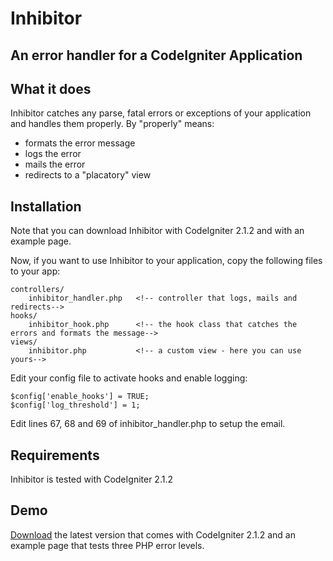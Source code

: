 # Inhibitor

## An error handler for a CodeIgniter Application

## What it does

Inhibitor catches any parse, fatal errors or exceptions of your application and handles them properly.
By "properly" means:

 - formats the error message
 - logs the error
 - mails the error
 - redirects to a "placatory" view

## Installation

Note that you can download Inhibitor with CodeIgniter 2.1.2 and with an example page.

Now, if you want to use Inhibitor to your application,
copy the following files to your app:

    controllers/
        inhibitor_handler.php   <!-- controller that logs, mails and redirects-->
    hooks/
        inhibitor_hook.php      <!-- the hook class that catches the errors and formats the message-->
    views/
        inhibitor.php           <!-- a custom view - here you can use yours-->

Edit your config file to activate hooks and enable logging:

    $config['enable_hooks'] = TRUE;
    $config['log_threshold'] = 1;

Edit lines 67, 68 and 69 of inhibitor_handler.php to setup the email.

## Requirements

Inhibitor is tested with CodeIgniter 2.1.2

## Demo

[Download][1] the latest version that comes with CodeIgniter 2.1.2 and an example page that tests three PHP error levels.

  [1]: https://bitbucket.org/vdw/inhibitor/get/bba9455842dc.zip